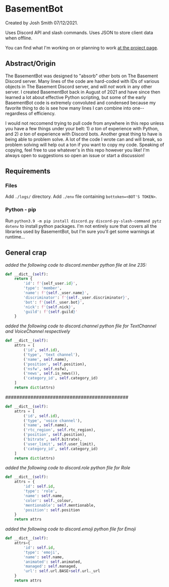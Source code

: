 # BasementBot

Created by Josh Smith 07/12/2021.

Uses Discord API and slash commands.
Uses JSON to store client data when offline.

You can find what I'm working on or planning to work [at the project page](https://github.com/purplelemons-dev/basementbot/projects/1).

## Abstract/Origin

The BasementBot was designed to "absorb" other bots on The Basement Discord server. Many lines of the code are hard-coded with IDs of various objects in The Basement Discord server, and will *not* work in any other server. I created BasementBot back in August of 2021 and have since then learned a lot about effective Python scripting, but some of the early BasementBot code is extremely convoluted and condensed because my favorite thing to do is see how many lines I can combine into one--regardless of efficiency.

I would not reccomend trying to pull code from anywhere in this repo unless you have a few things under your belt: 1) *a ton* of experience with Python, and 2) *a ton* of experience with Discord bots. Another great thing to have is being able to problem solve. A lot of the code I wrote can and will break, so problem solving will help out a ton if you want to copy my code. Speaking of copying, feel free to use whatever's in this repo however you like! I'm always open to suggestions so open an issue or start a discussion!

## Requirements

### Files
Add `./logs/` directory. 
Add `./env` file containing `bottoken=<BOT'S TOKEN>`.

### Python - pip
Run `python3.9 -m pip install discord.py discord-py-slash-command pytz dotenv` to install python packages. I'm not entirely sure that covers all the libraries used by BasementBot, but I'm sure you'll get some warnings at runtime...

## General crap
*added the following code to discord.member python file at line 235:*
```py
def __dict__(self):
    return {
        'id': f'{self_user.id}',
        'type': 'member',
        'name': f'{self._user.name}',
        'discriminator': f'{self._user.discriminator}',
        'bot': f'{self._user.bot}',
        'nick': f'{self.nick}',
        'guild': f'{self.guild}'
    }
```
*added the following code to discord.channel python file for TextChannel and VoiceChannel respectively*
```py
def __dict__(self):
    attrs = [
        ('id', self.id),
        ('type', 'text channel'),
        ('name', self.name),
        ('position', self.position),
        ('nsfw', self.nsfw),
        ('news', self.is_news()),
        ('category_id', self.category_id)
    ]
    return dict(attrs)
```
############################################
```py
def __dict__(self):
    attrs = [
        ('id', self.id),
        ('type', 'voice channel'),
        ('name', self.name),
        ('rtc_region', self.rtc_region),
        ('position', self.position),
        ('bitrate', self.bitrate),
        ('user_limit', self.user_limit),
        ('category_id', self.category_id)
    ]
    return dict(attrs)
```
*added the following code to discord.role python file for Role*
```py
def __dict__(self):
    attrs = {
        'id': self.id,
        'type': 'role',
        'name': self.name,
        'color': self._colour,
        'mentionable': self.mentionable,
        'position': self.position
    }
    return attrs
```
*added the following code to discord.emoji python file for Emoji*
```py
def __dict__(self):
    attrs={
        'id': self.id,
        'type': 'emoji',
        'name': self.name,
        'animated': self.animated,
        'managed': self.managed,
        'url': self.url.BASE+self.url._url
    }
    return attrs
```

